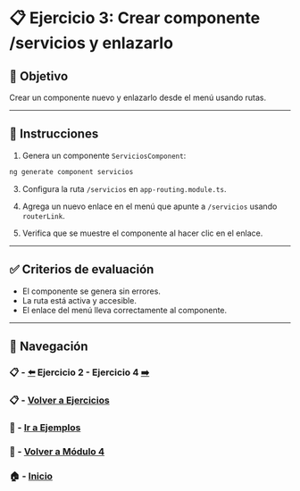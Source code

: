 # 📋 Ejercicio 3: Crear componente /servicios y enlazarlo

## 🎯 Objetivo
Crear un componente nuevo y enlazarlo desde el menú usando rutas.

---

## 📝 Instrucciones
1. Genera un componente `ServiciosComponent`:

```bash
ng generate component servicios
```

3. Configura la ruta `/servicios` en `app-routing.module.ts`.

4. Agrega un nuevo enlace en el menú que apunte a `/servicios` usando `routerLink`.

5. Verifica que se muestre el componente al hacer clic en el enlace.

---

## ✅ Criterios de evaluación
- El componente se genera sin errores.
- La ruta está activa y accesible.
- El enlace del menú lleva correctamente al componente.

---

## 🔁 Navegación

### 📋 - [⬅️](./Ejercicio_2.md) Ejercicio 2 - Ejercicio 4 [➡️](./Ejercicio_4.md)

### 📋 - [Volver a Ejercicios](../README.md)

### 🧪 - [Ir a Ejemplos](../../Ejemplos/README.md)

### 📘 - [Volver a Módulo 4](../../Modulo_4.md) 

### 🏠 - [Inicio](../../../README.md)

